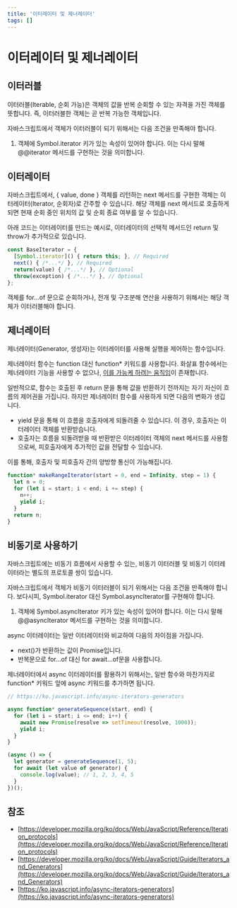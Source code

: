 ```yaml
---
title: '이터레이터 및 제너레이터'
tags: []
---
```


# 이터레이터 및 제너레이터

## 이터러블

이터러블(Iterable, 순회 가능)은 객체의 값을 반복 순회할 수 있는 자격을 가진 객체를 뜻합니다. 즉, 이터러블한 객체는 곧 반복 가능한 객체입니다.

자바스크립트에서 객체가 이터러블이 되기 위해서는 다음 조건을 만족해야 합니다.

1. 객체에 Symbol.iterator 키가 있는 속성이 있어야 합니다. 이는 다시 말해 @@iterator 메서드를 구현하는 것을 의미합니다.

## 이터레이터

자바스크립트에서, { value, done } 객체를 리턴하는 next 메서드를 구현한 객체는 이터레이터(Iterator, 순회자)로 간주할 수 있습니다. 해당 객체를 next 메서드로 호출하게 되면 현재 순회 중인 위치의 값 및 순회 종료 여부를 알 수 있습니다.

아래 코드는 이터레이터를 만드는 예시로, 이터레이터의 선택적 메서드인 return 및 throw가 추가적으로 있습니다.

```javascript
const BaseIterator = {
  [Symbol.iterator]() { return this; }, // Required
  next() { /*...*/ }, // Required
  return(value) { /*...*/ }, // Optional
  throw(exception) { /*...*/ }, // Optional
};
```

객체를 for...of 문으로 순회하거나, 전개 및 구조분해 연산을 사용하기 위해서는 해당 객체가 이터러블해야 합니다.

## 제너레이터

제너레이터(Generator, 생성자)는 이터레이터를 사용해 실행을 제어하는 함수입니다.

제너레이터 함수는 function 대신 function* 키워드를 사용합니다. 화살표 함수에서는 제너레이터 기능을 사용할 수 없으나, [이를 가능케 하려는 움직임](https://github.com/tc39/proposal-generator-arrow-functions)이 존재합니다.

일반적으로, 함수는 호출된 후 return 문을 통해 값을 반환하기 전까지는 자기 자신이 흐름의 제어권을 가집니다. 하지만 제너레이터 함수를 사용하게 되면 다음의 변화가 생깁니다.

* yield 문을 통해 이 흐름을 호출자에게 되돌려줄 수 있습니다. 이 경우, 호출자는 이터레이터 객체를 반환받습니다.
* 호출자는 흐름을 되돌려받을 때 반환받은 이터레이터 객체의 next 메서드를 사용함으로써, 피호출자에게 추가적인 값을 전달할 수 있습니다.

이를 통해, 호출자 및 피호출자 간의 양방향 통신이 가능해집니다.

```javascript
function* makeRangeIterator(start = 0, end = Infinity, step = 1) {
  let n = 0;
  for (let i = start; i < end; i += step) {
    n++;
    yield i;
  }
  return n;
}
```

## 비동기로 사용하기

자바스크립트에는 비동기 흐름에서 사용할 수 있는, 비동기 이터러블 및 비동기 이터레이터라는 별도의 프로토콜 쌍이 있습니다.

자바스크립트에서 객체가 비동기 이터러블이 되기 위해서는 다음 조건을 만족해야 합니다. 보다시피, Symbol.iterator 대신 Symbol.asyncIterator를 구현해야 합니다.

1. 객체에 Symbol.asyncIterator 키가 있는 속성이 있어야 합니다. 이는 다시 말해 @@asyncIterator 메서드를 구현하는 것을 의미합니다.

async 이터레이터는 일반 이터레이터와 비교하여 다음의 차이점을 가집니다.

* next()가 반환하는 값이 Promise입니다.
* 반복문으로 for...of	대신 for await...of문을 사용합니다.

제너레이터에서 async 이터레이터를 활용하기 위해서는, 일반 함수와 마찬가지로 function* 키워드 앞에 async 키워드를 추가하면 됩니다.

```javascript
// https://ko.javascript.info/async-iterators-generators

async function* generateSequence(start, end) {
  for (let i = start; i <= end; i++) {
    await new Promise(resolve => setTimeout(resolve, 1000));
    yield i;
  }
}

(async () => {
  let generator = generateSequence(1, 5);
  for await (let value of generator) {
    console.log(value); // 1, 2, 3, 4, 5
  }
})();
```

## 참조

* [https://developer.mozilla.org/ko/docs/Web/JavaScript/Reference/Iteration_protocols](https://developer.mozilla.org/ko/docs/Web/JavaScript/Reference/Iteration_protocols)
* [https://developer.mozilla.org/ko/docs/Web/JavaScript/Guide/Iterators_and_Generators](https://developer.mozilla.org/ko/docs/Web/JavaScript/Guide/Iterators_and_Generators)
* [https://ko.javascript.info/async-iterators-generators](https://ko.javascript.info/async-iterators-generators)
